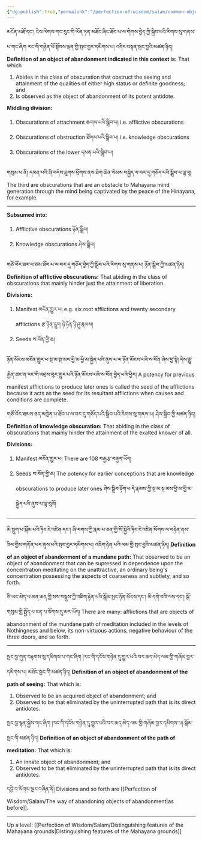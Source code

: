 ```yaml
---
{"dg-publish":true,"permalink":"/perfection-of-wisdom/salam/common-objects-of-abandonment/"}
---
```


མངོན་མཐོ་དང་། ངེས་ལེགས་གང་རུང་གི་ཡོན་ཏན་མཐོང་ཞིང་ཐོབ་པ་ལ་གེགས་བྱེད་ཀྱི་སྒྲིབ་པའི་རིགས་སུ་གནས་པ་གང་ཞིག 
རང་གི་གཉེན་པོ་སྟོབས་ལྡན་གྱི་སྤང་བྱར་དམིགས་པ། འདིར་བསྟན་སྤང་བྱའི་མཚན་ཉིད།
**Definition of an object of abandonment indicated in this context is:** That which
1. Abides in the class of obscuration that obstruct the seeing and attainment of the qualities of either high status or definite goodness; and
2. Is observed as the object of abandonment of its potent antidote.

**Middling division:**
1. Obscurations of attachment ཆགས་པའི་སྒྲིབ་པ།
   i.e. afflictive obscurations
2. Obscurations of obstruction ཐོགས་པའི་སྒྲིབ་པ།
   i.e. knowledge obscurations
3. Obscurations of the lower དམན་པའི་སྒྲིབ་པ།

གསུམ་པ་ནི། དམན་པའི་ཞི་བདེས་ཐུགས་ཕྲོགས་ནས་ཐེག་ཆེན་སེམས་བསྐྱེད་ལ་བར་དུ་གཅོད་པའི་སྒྲིབ་པ་ལྟ་བུ།
The third are obscurations that are an obstacle to Mahayana mind generation through the mind being captivated by the peace of the Hinayana, for example.

---
**Subsumed into:**
1. Afflictive obscurations ཉོན་སྒྲིབ།
2. Knowledge obscurations ཤེས་སྒྲིབ།

གཙོ་བོར་ཐར་པ་ཙམ་ཐོབ་པ་ལ་བར་དུ་གཅོད་བྱེད་ཀྱི་སྒྲིབ་པའི་རིགས་སུ་གནས་པ། ཉོན་སྒྲིབ་ཀྱི་མཚན་ཉིད། 
**Definition of afflictive obscurations:** 
That abiding in the class of obscurations that mainly hinder just the attainment of liberation.

**Divisions:**
1. Manifest མངོན་གྱུར་པ།
   e.g. six root afflictions and twenty secondary afflictions རྩ་ཉོན་དྲུག ཉེ་ཉོན་ཉི་ཤུ་རྣམས།
2. Seeds ས་བོན་གྱི་ཆ།

ཉོན་མོངས་མངོན་གྱུར་པ་སྔ་མ་སྔ་མས་ཕྱི་མ་ཕྱི་མ་སྐྱེད་པའི་ནུས་པ་ལ་ཉོན་མོངས་པའི་ས་བོན་ཞེས་བྱ་སྟེ། 
དེས་རྒྱུ་རྐྱེན་ཚང་ན་རང་གི་འབྲས་བུར་གྱུར་པའི་ཉོན་མོངས་པའི་ས་བོན་བྱེད་པའི་ཕྱིར།
A potency for previous manifest afflictions to produce later ones is called the seed of the afflictions because it acts as the seed for its resultant afflictions when causes and conditions are complete.

གཙོ་བོར་ཐམས་ཅད་མཁྱེན་པ་ཐོབ་པ་ལ་བར་དུ་གཅོད་པའི་སྒྲིབ་པའི་རིགས་སུ་གནས་པ། ཤེས་སྒྲིབ་ཀྱི་མཚན་ཉིད། 
**Definition of knowledge obscuration:** 
That abiding in the class of obscurations that mainly hinder the attainment of the exalted knower of all.

**Divisions:**
1. Manifest མངོན་གྱུར་པ།
   There are 108 བརྒྱ་རྩ་བརྒྱད་ཡོད།
2. Seeds ས་བོན་གྱི་ཆ།
   The potency for earlier conceptions that are knowledge obscurations to produce later ones
   ཤེས་སྒྲིབ་རྟོག་པ་དེ་རྣམས་ཀྱི་སྔ་མ་སྔ་མས་ཕྱི་མ་ཕྱི་མ་སྐྱེད་པའི་ནུས་པ་ལྟ་བུའོ།

---
མི་སྡུག་པ་སྒོམ་པའི་ཏིང་ངེ་འཛིན་དང་། ཞི་རགས་ཀྱི་རྣམ་པ་ཅན་གྱི་སོ་སྐྱེའི་ཏིང་ངེ་འཛིན་སོགས་ལ་བརྟེན་ནས་ཟིལ་གྱིས་གནོན་པར་ནུས་པའི་སྤང་བྱར་དམིགས་པ། 
འཇིག་རྟེན་པའི་ལམ་གྱི་སྤང་བྱའི་མཚན་ཉིད། 
**Definition of an object of abandonment of a mundane path:**
That observed to be an object of abandonment that can be supressed in dependence upon the concentration meditating on the unattractive, an ordinary being's concentration possessing the aspects of coarseness and subtlety, and so forth.

ཅི་ཡང་མེད་པ་མན་ཆད་ཀྱི་སས་བསྡུས་ཀྱི་འཇིག་རྟེན་པའི་སྒོམ་སྤང་ཉོན་མོངས་དང་། མི་དགེ་བའི་ལས་དང་། སྒོ་གསུམ་གྱི་སྤྱོད་པ་ངན་པ་སོགས་དུ་མར་ཡོད། 
There are many: afflictions that are objects of abandonment of the mundane path of meditation included in the levels of Nothingness and below, its non-virtuous actions, negative behaviour of the three doors, and so forth.

---
སྤང་བྱ་ཀུན་བརྟགས་སུ་དམིགས་པ་གང་ཞིག །རང་གི་དངོས་གཉེན་དུ་གྱུར་པའི་བར་ཆད་མེད་ལམ་གྱི་གཞོམ་བྱར་དམིགས་པ། མཐོང་སྤང་གི་མཚན་ཉིད། 
**Definition of an object of abandonment of the path of seeing:** That which is:
1. Observed to be an acquired object of abandonment; and
2. Observed to be that eliminated by the uninterrupted path that is its direct antidotes.

སྤང་བྱ་ལྷན་སྐྱེས་གང་ཞིག །རང་གི་དངོས་གཉེན་དུ་གྱུར་པའི་བར་ཆད་མེད་ལམ་གྱི་གཞོམ་བྱར་དམིགས་པ། སྒོམ་སྤང་གི་མཚན་ཉིད། 
**Definition of an object of abandonment of the path of meditation:** That which is:
1. An innate object of abandonment; and
2. Observed to be that eliminated by the uninterrupted path that is its direct antidotes.

དབྱེ་བ་སོགས་སྔར་བཞིན་ནོ།
Divisions and so forth are [[Perfection of Wisdom/Salam/The way of abandoning objects of abandonment\|as before]].

---
Up a level: [[Perfection of Wisdom/Salam/Distinguishing features of the Mahayana grounds\|Distinguishing features of the Mahayana grounds]]